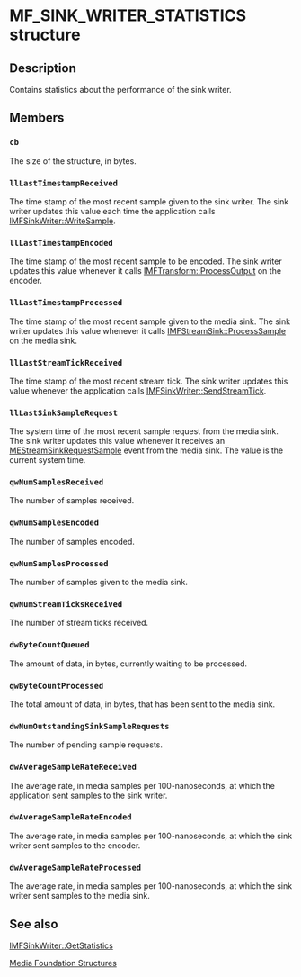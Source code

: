 # MF_SINK_WRITER_STATISTICS structure

## Description

Contains statistics about the performance of the sink writer.

## Members

### `cb`

The size of the structure, in bytes.

### `llLastTimestampReceived`

The time stamp of the most recent sample given to the sink writer. The sink writer updates this value each time the application calls [IMFSinkWriter::WriteSample](https://learn.microsoft.com/windows/desktop/api/mfreadwrite/nf-mfreadwrite-imfsinkwriter-writesample).

### `llLastTimestampEncoded`

The time stamp of the most recent sample to be encoded. The sink writer updates this value whenever it calls [IMFTransform::ProcessOutput](https://learn.microsoft.com/windows/desktop/api/mftransform/nf-mftransform-imftransform-processoutput) on the encoder.

### `llLastTimestampProcessed`

The time stamp of the most recent sample given to the media sink. The sink writer updates this value whenever it calls [IMFStreamSink::ProcessSample](https://learn.microsoft.com/windows/desktop/api/mfidl/nf-mfidl-imfstreamsink-processsample) on the media sink.

### `llLastStreamTickReceived`

The time stamp of the most recent stream tick. The sink writer updates this value whenever the application calls [IMFSinkWriter::SendStreamTick](https://learn.microsoft.com/windows/desktop/api/mfreadwrite/nf-mfreadwrite-imfsinkwriter-sendstreamtick).

### `llLastSinkSampleRequest`

The system time of the most recent sample request from the media sink. The sink writer updates this value whenever it receives an [MEStreamSinkRequestSample](https://learn.microsoft.com/windows/desktop/medfound/mestreamsinkrequestsample) event from the media sink. The value is the current system time.

### `qwNumSamplesReceived`

The number of samples received.

### `qwNumSamplesEncoded`

The number of samples encoded.

### `qwNumSamplesProcessed`

The number of samples given to the media sink.

### `qwNumStreamTicksReceived`

The number of stream ticks received.

### `dwByteCountQueued`

The amount of data, in bytes, currently waiting to be processed.

### `qwByteCountProcessed`

The total amount of data, in bytes, that has been sent to the media sink.

### `dwNumOutstandingSinkSampleRequests`

The number of pending sample requests.

### `dwAverageSampleRateReceived`

The average rate, in media samples per 100-nanoseconds, at which the application sent samples to the sink writer.

### `dwAverageSampleRateEncoded`

The average rate, in media samples per 100-nanoseconds, at which the sink writer sent samples to the encoder.

### `dwAverageSampleRateProcessed`

The average rate, in media samples per 100-nanoseconds, at which the sink writer sent samples to the media sink.

## See also

[IMFSinkWriter::GetStatistics](https://learn.microsoft.com/windows/desktop/api/mfreadwrite/nf-mfreadwrite-imfsinkwriter-getstatistics)

[Media Foundation Structures](https://learn.microsoft.com/windows/desktop/medfound/media-foundation-structures)